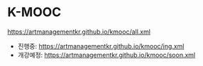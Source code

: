 # K-MOOC
https://artmanagementkr.github.io/kmooc/all.xml
- 진행중: https://artmanagementkr.github.io/kmooc/ing.xml
- 개강예정: https://artmanagementkr.github.io/kmooc/soon.xml
